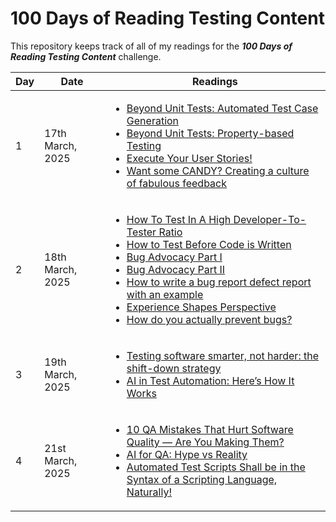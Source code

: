 # 100 Days of Reading Testing Content
This repository keeps track of all of my readings for the _**100 Days of Reading Testing Content**_ challenge.

| Day | Date | Readings |
| --- | ---- | -------- |
| 1 | 17th March, 2025 | <ul><li>[Beyond Unit Tests: Automated Test Case Generation](https://srcclr.github.io/test-lean/chapters/01-automated-test-case-generation.html)</li><li>[Beyond Unit Tests: Property-based Testing](https://srcclr.github.io/test-lean/chapters/02-property-based-testing.html)</li><li>[Execute Your User Stories!](https://srcclr.github.io/test-lean/chapters/04-functional.html)</li><li>[Want some CANDY? Creating a culture of fabulous feedback](https://www.ministryoftesting.com/articles/want-some-candy-creating-a-culture-of-fabulous-feedback)</li></ul>|
| 2 | 18th March, 2025 | <ul><li>[How To Test In A High Developer-To-Tester Ratio](https://nicolalindgren.com/how-to-test-in-a-high-developer-to-tester-ratio/)</li><li>[How to Test Before Code is Written](https://nicolalindgren.com/how-to-test-before-code-is-written/)</li><li>[Bug Advocacy Part I](https://nicolalindgren.com/bug-advocacy-part-i/)</li><li>[Bug Advocacy Part II](https://nicolalindgren.com/bug-advocacy-part-ii/)</li><li>[How to write a bug report defect report with an example](https://nicolalindgren.com/how-to-write-a-bug-report-defect-report-with-an-example/)</li><li>[Experience Shapes Perspective](https://nicolalindgren.com/experience-shapes-perspective/)</li><li>[How do you actually prevent bugs?](https://nicolalindgren.com/how-do-you-actually-prevent-bugs/)</li></ul> |
| 3 | 19th March, 2025 | <ul><li>[Testing software smarter, not harder: the shift-down strategy](https://www.ministryoftesting.com/articles/testing-software-smarter-not-harder-the-shift-down-strategy)</li><li>[AI in Test Automation: Here’s How It Works](https://thectoclub.com/ai-ml/ai-test-automation/)</li></ul> |
| 4 | 21st March, 2025 | <ul><li>[10 QA Mistakes That Hurt Software Quality — Are You Making Them?](https://medium.com/@lsosvaldo/10-qa-mistakes-that-hurt-software-quality-are-you-making-them-5561c4f5bec9)</li><li>[AI for QA: Hype vs Reality](https://medium.com/@igor.goldshmidt/ai-for-qa-hype-vs-reality-0e548395a577)</li><li>[Automated Test Scripts Shall be in the Syntax of a Scripting Language, Naturally!](https://agileway.substack.com/p/automated-test-scripts-shall-be-in)</li></ul> |
